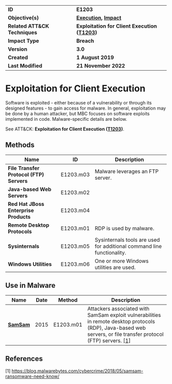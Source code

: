 <table>
<tr>
<td><b>ID</b></td>
<td><b>E1203</b></td>
</tr>
<tr>
<td><b>Objective(s)</b></td>
<td><b><a href="../execution">Execution</a>, <a href="../impact">Impact</a></b></td>
</tr>
<tr>
<td><b>Related ATT&CK Techniques</b></td>
<td><b>Exploitation for Client Execution (<a href="https://attack.mitre.org/techniques/T1203">T1203</a>)</b></td>
</tr>
<tr>
<td><b>Impact Type</b></td>
<td><b>Breach</b></td>
</tr>
<tr>
<td><b>Version</b></td>
<td><b>3.0</b></td>
</tr>
<tr>
<td><b>Created</b></td>
<td><b>1 August 2019</b></td>
</tr>
<tr>
<td><b>Last Modified</b></td>
<td><b>21 November 2022</b></td>
</tr>
</table>


# Exploitation for Client Execution

Software is exploited - either because of a vulnerability or through its designed features - to gain access for malware. In general, exploitation may be done by a human attacker, but MBC focuses on software exploits implemented in code. Malware-specific details are below.

See ATT&CK: **Exploitation for Client Execution ([T1203](https://attack.mitre.org/techniques/T1203))**.

## Methods

|Name|ID|Description|
|---|---|---|
|**File Transfer Protocol (FTP) Servers**|E1203.m03|Malware leverages an FTP server.|
|**Java-based Web Servers**|E1203.m02||
|**Red Hat JBoss Enterprise Products**|E1203.m04||
|**Remote Desktop Protocols**|E1203.m01|RDP is used by malware.|
|**Sysinternals**|E1203.m05|Sysinternals tools are used for additional command line functionality.|
|**Windows Utilities**|E1203.m06|One or more Windows utilities are used.|

## Use in Malware

|Name|Date|Method|Description|
|---|---|---|---|
|[**SamSam**](../xample-malware/samsam.md)|2015|E1203.m01|Attackers associated with SamSam exploit vulnerabilities in remote desktop protocols (RDP), Java-based web servers, or file transfer protocol (FTP) servers. [[1]](#1)|

## References

<a name="1">[1]</a> https://blog.malwarebytes.com/cybercrime/2018/05/samsam-ransomware-need-know/
